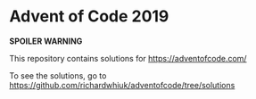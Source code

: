 # Advent of Code 2019

**SPOILER WARNING**

This repository contains solutions for https://adventofcode.com/

To see the solutions, go to https://github.com/richardwhiuk/adventofcode/tree/solutions
